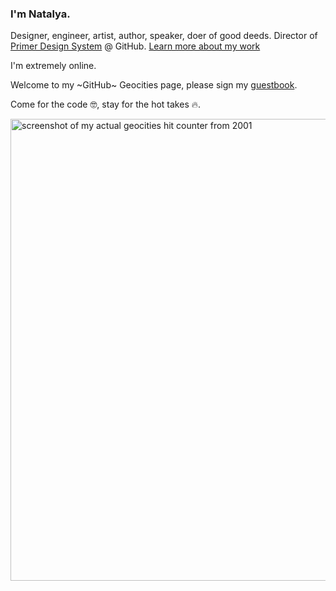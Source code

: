 ### I'm Natalya. 
Designer, engineer, artist, author, speaker, doer of good deeds.
Director of [Primer Design System](https://primer.style/) @ GitHub. 
[Learn more about my work](https://github.com/tallys/work-with-me/tree/main)

I'm extremely online.

<!-- <img width="650" alt="image" src="https://github.com/tallys/tallys/assets/6720549/8c795ba7-7d9c-4795-80ee-e4eb843feacf"> -->


Welcome to my ~GitHub~ Geocities page, please sign my [guestbook](https://x.com/natalyathree). 

Come for the code 🤓, stay for the hot takes 🔥.

<img width="739" alt="screenshot of my actual geocities hit counter from 2001" src="https://github.com/tallys/tallys/assets/6720549/7768948d-df24-47f5-8682-46e035ee70ba">
